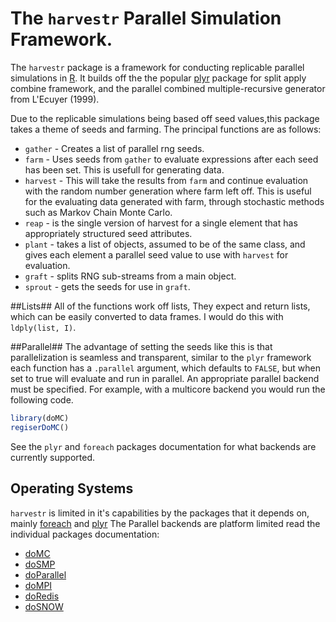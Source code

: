 ﻿# The `harvestr` Parallel Simulation Framework.
The `harvestr` package is a framework for conducting replicable parallel 
simulations in [R](http://www.r-project.org).  It builds off the 
the popular [plyr](http://cran.r-project.org/?pacakge=plyr) 
package for split apply combine framework, and the parallel combined 
multiple-recursive generator from L'Ecuyer (1999).

Due to the replicable simulations being based off seed values,this package takes a theme of seeds and farming.  The principal functions are as follows:

  * `gather` - Creates a list of parallel rng seeds.
  * `farm` - Uses seeds from `gather` to evaluate expressions after each seed has been set.  This is usefull for generating data.
  * `harvest` - This will take the results from `farm` and continue evaluation with the random number generation where farm left off.  This is useful for the evaluating data generated with farm, through stochastic methods such as Markov Chain Monte Carlo.
  * `reap` - is the single version of harvest for a single element that has appropriately structured seed attributes.
  * `plant` - takes a list of objects, assumed to be of the same class, and gives each element a parallel seed value to use with `harvest` for evaluation.
  * `graft` - splits RNG sub-streams from a main object.
  * `sprout` -  gets the seeds for use in `graft`.

##Lists##
All of the functions work off lists, They expect and return lists, which can be easily converted to data frames.  I would do this with `ldply(list, I)`. 

##Parallel##
The advantage of setting the seeds like this is that parallelization is seamless and transparent, similar to the `plyr` framework each function has a `.parallel` argument, which defaults to `FALSE`, but when set to true will evaluate and run in parallel.  An appropriate parallel backend must be specified.  For example, with a multicore backend you would run the following code.

```r
library(doMC)
regiserDoMC()
```

See the `plyr` and `foreach` packages documentation for what backends are currently supported.

## Operating Systems ##
`harvestr` is limited in it's capabilities by the packages that it depends on, mainly 
[foreach](http://cran.r-project.org/package=foreach)
and [plyr](http://cran.r-project.org/package=plyr)
The Parallel backends are platform limited read the individual packages documentation:
 
  * [doMC](http://cran.r-project.org/?package=doMC)
  * [doSMP](http://cran.r-project.org/?package=doSMP)
  * [doParallel](http://cran.r-project.org/?package=doParallel)
  * [doMPI](http://cran.r-project.org/?package=doMPI)
  * [doRedis](http://cran.r-project.org/?package=doRedis)
  * [doSNOW](http://cran.r-project.org/?package=doSNOW)
